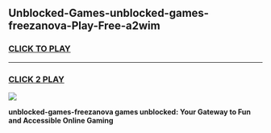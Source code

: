 
## Unblocked-Games-unblocked-games-freezanova-Play-Free-a2wim
<h3>
<a href="https://premium76.site?title=unblocked-games-freezanova&ref=22A">CLICK TO PLAY</a></h3>
<hr>

<h3>
<a href="https://premium76.site?title=unblocked-games-freezanova&ref=22A">CLICK 2 PLAY</a>
  
</h3>

<a href="https://premium76.site?title=unblocked-games-freezanova&ref=22A"><img src="https://clearcache.store/games.png"></a>


**unblocked-games-freezanova games unblocked: Your Gateway to Fun and Accessible Online Gaming**

